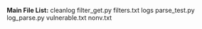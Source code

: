 <b>Main File List:</b>
    cleanlog
    filter_get.py
    filters.txt
    logs
    parse_test.py
    log_parse.py
    vulnerable.txt
    nonv.txt